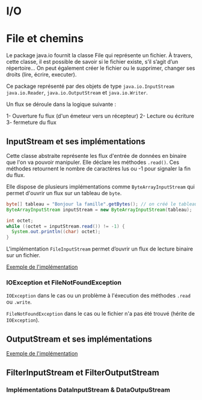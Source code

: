 # I/O

# File et chemins

Le package java.io fournit la classe File qui représente un fichier. À travers, cette classe, il est possible de savoir si le fichier existe, s’il s’agit d’un répertoire… On peut également créer le fichier ou le supprimer, changer ses droits (lire, écrire, executer).

Ce package représenté par des objets de type ``java.io.InputStream`` ``java.io.Reader``, ``java.io.OutputStream`` et ``java.io.Writer``.

Un flux se déroule dans la logique suivante :

1- Ouverture fu flux (d'un émeteur vers un récepteur)
2- Lecture ou écriture
3- fermeture du flux

## InputStream et ses implémentations

Cette classe abstraite représente les flux d'entrée de données en binaire que l'on va pouvoir manipuler.
Elle déclare les méthodes `.read()`. Ces méthodes retournent le nombre de caractères lus ou -1 pour signaler la fin du flux.

Elle dispose de plusieurs implémentations comme `ByteArrayInputStream` qui permet d'ouvrir un flux sur un tableau de `byte`.

```java
byte[] tableau = "Bonjour la famille".getBytes(); // on créé le tableau de byte nécéssaire pour déclarer le ByteArrayInputStream
ByteArrayInputStream inputStream = new ByteArrayInputStream(tableau);

int octet;
while ((octet = inputStream.read()) != -1) {
  System.out.println((char) octet);
}
```

L'implémentation `FileInputStream` permet d’ouvrir un flux de lecture binaire sur un fichier.

[Exemple de l'implémentation](./FileInputStreamEx.java)

### IOException et FileNotFoundException

`IOException` dans le cas ou un problème à l'éxecution des méthodes `.read` ou `.write`.

`FileNotFoundException` dans le cas ou le fichier n'a pas été trouvé (hérite de `IOException`).

## OutputStream et ses implémentations

[Exemple de l'implémentation](./CopyFile.java)

## FilterInputStream et FilterOutputStream

### Implémentations DataInputStream & DataOutpuStream